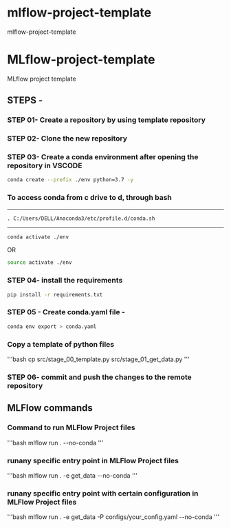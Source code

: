 # mlflow-project-template
mlflow-project-template

# MLflow-project-template
MLflow project template

## STEPS -

### STEP 01- Create a repository by using template repository

### STEP 02- Clone the new repository

### STEP 03- Create a conda environment after opening the repository in VSCODE

```bash
conda create --prefix ./env python=3.7 -y
```

### To access conda from c drive to d, through bash
---------------------
    . C:/Users/DELL/Anaconda3/etc/profile.d/conda.sh
---------------------

```bash
conda activate ./env
```
OR
```bash
source activate ./env
```

### STEP 04- install the requirements
```bash
pip install -r requirements.txt
```

### STEP 05 - Create conda.yaml file -
```bash
conda env export > conda.yaml
```
### Copy a template of python files
'''bash
cp src/stage_00_template.py src/stage_01_get_data.py
''' 
### STEP 06- commit and push the changes to the remote repository

## MLFlow commands

### Command to run MLFlow Project files
'''bash
mlflow run . --no-conda
''' 

### runany specific entry point in MLFlow Project files
'''bash
mlflow run . -e get_data --no-conda
''' 

### runany specific entry point with certain configuration in MLFlow Project files
'''bash
mlflow run . -e get_data -P configs/your_config.yaml --no-conda
''' 

